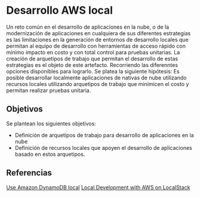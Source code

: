 # Desarrollo AWS local 
Un reto común en el desarrollo de aplicaciones en la nube, o de la modernización de aplicaciones en cualquiera de sus diferentes estrategias es las limitaciones en la generación de entornos de desarrollo locales que permitan al equipo de desarrollo con herramientas de acceso rápido con mínimo impacto en costo y con total control para pruebas unitarias.
La creación de arquetipos de trabajo que permitan el desarrollo de estas estrategias es el objeto de este artefacto. Recorriendo las diferenntes opciones disponibles para lograrlo.
Se platea la siguiente hipótesis:  Es posible desarrollar localmente aplicaciones de nativas de nube utilizando recursos locales utilizando arquetipos de trabajo que minimicen el costo y permitan realizar pruebas unitaria. 

## Objetivos
Se plantean los siguientes objetivos:
* Definición de arquetipos de trabajo para desarrollo de aplicaciones en la nube
* Definición de recursos locales que apoyen el desarrollo de aplicaciones basado en estos arquetipos.


## Referencias
[Use Amazon DynamoDB local](https://aws.amazon.com/es/about-aws/whats-new/2018/08/use-amazon-dynamodb-local-more-easily-with-the-new-docker-image/)
[Local Development with AWS on LocalStack](https://reflectoring.io/aws-localstack/)
